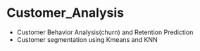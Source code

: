 # Customer_Analysis
* Customer Behavior Analysis(churn) and Retention Prediction
* Customer segmentation using Kmeans and KNN
